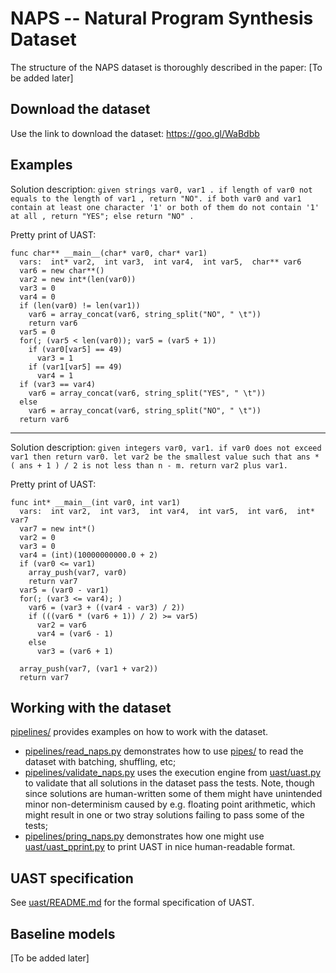 # NAPS -- Natural Program Synthesis Dataset
The structure of the NAPS dataset is thoroughly described in the paper: [To be added later]

## Download the dataset
Use the link to download the dataset: https://goo.gl/WaBdbb

## Examples

Solution description: `given strings var0, var1 . if length of var0 not equals to the length of var1 , return "NO". if both var0 and var1 contain at least one character '1' or both of them do not contain '1' at all , return "YES"; else return "NO" .`

Pretty print of UAST: 
```
func char** __main__(char* var0, char* var1)
  vars:  int* var2,  int var3,  int var4,  int var5,  char** var6
  var6 = new char**()
  var2 = new int*(len(var0))
  var3 = 0
  var4 = 0
  if (len(var0) != len(var1))
    var6 = array_concat(var6, string_split("NO", " \t"))
    return var6
  var5 = 0
  for(; (var5 < len(var0)); var5 = (var5 + 1))
    if (var0[var5] == 49)
      var3 = 1
    if (var1[var5] == 49)
      var4 = 1
  if (var3 == var4)
    var6 = array_concat(var6, string_split("YES", " \t"))
  else
    var6 = array_concat(var6, string_split("NO", " \t"))
  return var6
```

---

Solution description: `given integers var0, var1. if var0 does not exceed var1 then return var0. let var2 be the smallest value such that ans * ( ans + 1 ) / 2 is not less than n - m. return var2 plus var1.`

Pretty print of UAST:
```
func int* __main__(int var0, int var1)
  vars:  int var2,  int var3,  int var4,  int var5,  int var6,  int* var7
  var7 = new int*()
  var2 = 0
  var3 = 0
  var4 = (int)(10000000000.0 + 2)
  if (var0 <= var1)
    array_push(var7, var0)
    return var7
  var5 = (var0 - var1)
  for(; (var3 <= var4); )
    var6 = (var3 + ((var4 - var3) / 2))
    if (((var6 * (var6 + 1)) / 2) >= var5)
      var2 = var6
      var4 = (var6 - 1)
    else
      var3 = (var6 + 1)

  array_push(var7, (var1 + var2))
  return var7
```

## Working with the dataset
[pipelines/](pipelines/) provides examples on how to work with the dataset.
* [pipelines/read_naps.py](pipelines/read_naps.py) demonstrates how to use [pipes/](pipes/) to read the dataset with batching, shuffling, etc;
* [pipelines/validate_naps.py](pipelines/validate_naps.py) uses the execution engine from [uast/uast.py](uast/uast.py) to validate that all solutions in the dataset pass the tests.
Note, though since solutions are human-written some of them might have unintended minor non-determinism caused by e.g. floating point arithmetic, which might result in one or two stray solutions
failing to pass some of the tests;
* [pipelines/pring_naps.py](pipelines/print_naps.py) demonstrates how one might use [uast/uast_pprint.py](uast/uast_pprint.py) to print UAST in nice human-readable format.

## UAST specification
See [uast/README.md](uast/README.md) for the formal specification of UAST.  

## Baseline models
[To be added later]
